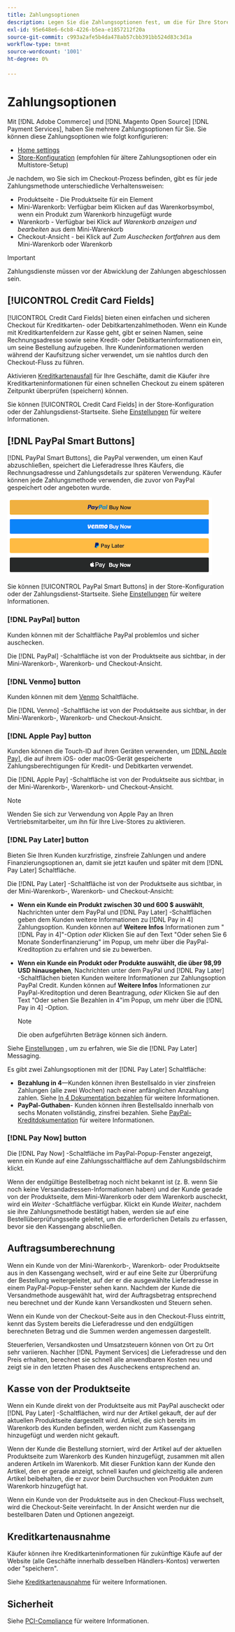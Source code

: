 ```yaml
---
title: Zahlungsoptionen
description: Legen Sie die Zahlungsoptionen fest, um die für Ihre Store-Kunden verfügbaren Methoden anzupassen.
exl-id: 95e648e6-6cb8-4226-b5ea-e1857212f20a
source-git-commit: c993a2afe5b4da478ab57cbb391bb524d83c3d1a
workflow-type: tm+mt
source-wordcount: '1001'
ht-degree: 0%

---
```


# Zahlungsoptionen

Mit [!DNL Adobe Commerce] und [!DNL Magento Open Source] [!DNL Payment Services], haben Sie mehrere Zahlungsoptionen für Sie. Sie können diese Zahlungsoptionen wie folgt konfigurieren:

* [Home settings](payments-home.md)
* [Store-Konfiguration](configure-admin.md) (empfohlen für ältere Zahlungsoptionen oder ein Multistore-Setup)

Je nachdem, wo Sie sich im Checkout-Prozess befinden, gibt es für jede Zahlungsmethode unterschiedliche Verhaltensweisen:

* Produktseite - Die Produktseite für ein Element
* Mini-Warenkorb: Verfügbar beim Klicken auf das Warenkorbsymbol, wenn ein Produkt zum Warenkorb hinzugefügt wurde
* Warenkorb - Verfügbar bei Klick auf _Warenkorb anzeigen und bearbeiten_ aus dem Mini-Warenkorb
* Checkout-Ansicht - bei Klick auf _Zum Auschecken fortfahren_ aus dem Mini-Warenkorb oder Warenkorb

>[!IMPORTANT]
>
>Zahlungsdienste müssen vor der Abwicklung der Zahlungen abgeschlossen sein.

## [!UICONTROL Credit Card Fields]

[!UICONTROL Credit Card Fields] bieten einen einfachen und sicheren Checkout für Kreditkarten- oder Debitkartenzahlmethoden. Wenn ein Kunde mit Kreditkartenfeldern zur Kasse geht, gibt er seinen Namen, seine Rechnungsadresse sowie seine Kredit- oder Debitkarteninformationen ein, um seine Bestellung aufzugeben. Ihre Kundeninformationen werden während der Kaufsitzung sicher verwendet, um sie nahtlos durch den Checkout-Fluss zu führen.

Aktivieren [Kreditkartenausfall](#vaulting) für Ihre Geschäfte, damit die Käufer ihre Kreditkarteninformationen für einen schnellen Checkout zu einem späteren Zeitpunkt überprüfen (speichern) können.

Sie können [!UICONTROL Credit Card Fields] in der Store-Konfiguration oder der Zahlungsdienst-Startseite. Siehe [Einstellungen](settings.md#credit-card-fields) für weitere Informationen.

## [!DNL PayPal Smart Buttons]

[!DNL PayPal Smart Buttons], die PayPal verwenden, um einen Kauf abzuschließen, speichert die Lieferadresse Ihres Käufers, die Rechnungsadresse und Zahlungsdetails zur späteren Verwendung. Käufer können jede Zahlungsmethode verwenden, die zuvor von PayPal gespeichert oder angeboten wurde.

![[!DNL PayPal Smart Buttons] options](assets/buttons-md.png)

Sie können [!UICONTROL PayPal Smart Buttons] in der Store-Konfiguration oder der Zahlungsdienst-Startseite.  Siehe [Einstellungen](settings.md#payment-buttons) für weitere Informationen.

### [!DNL PayPal] button

Kunden können mit der Schaltfläche PayPal problemlos und sicher auschecken.

Die [!DNL PayPal] -Schaltfläche ist von der Produktseite aus sichtbar, in der Mini-Warenkorb-, Warenkorb- und Checkout-Ansicht.

### [!DNL Venmo] button

Kunden können mit dem [Venmo](https://venmo.com/) Schaltfläche.

Die [!DNL Venmo] -Schaltfläche ist von der Produktseite aus sichtbar, in der Mini-Warenkorb-, Warenkorb- und Checkout-Ansicht.

### [!DNL Apple Pay] button

Kunden können die Touch-ID auf ihren Geräten verwenden, um [[!DNL Apple Pay]](https://www.apple.com/apple-pay/), die auf ihrem iOS- oder macOS-Gerät gespeicherte Zahlungsberechtigungen für Kredit- und Debitkarten verwendet.

Die [!DNL Apple Pay] -Schaltfläche ist von der Produktseite aus sichtbar, in der Mini-Warenkorb-, Warenkorb- und Checkout-Ansicht.

>[!NOTE]
>
> Wenden Sie sich zur Verwendung von Apple Pay an Ihren Vertriebsmitarbeiter, um ihn für Ihre Live-Stores zu aktivieren.

### [!DNL Pay Later] button

Bieten Sie Ihren Kunden kurzfristige, zinsfreie Zahlungen und andere Finanzierungsoptionen an, damit sie jetzt kaufen und später mit dem [!DNL Pay Later] Schaltfläche.

Die [!DNL Pay Later] -Schaltfläche ist von der Produktseite aus sichtbar, in der Mini-Warenkorb-, Warenkorb- und Checkout-Ansicht:

* **Wenn ein Kunde ein Produkt zwischen 30 und 600 $ auswählt**, Nachrichten unter dem PayPal und [!DNL Pay Later] -Schaltflächen geben dem Kunden weitere Informationen zu [!DNL Pay in 4] Zahlungsoption. Kunden können auf **Weitere Infos** Informationen zum &quot;[!DNL Pay in 4]&quot;-Option _oder_ Klicken Sie auf den Text &quot;Oder sehen Sie 6 Monate Sonderfinanzierung&quot; im Popup, um mehr über die PayPal-Kreditoption zu erfahren und sie zu bewerben.
* **Wenn ein Kunde ein Produkt oder Produkte auswählt, die über 98,99 USD hinausgehen**, Nachrichten unter dem PayPal und [!DNL Pay Later] -Schaltflächen bieten Kunden weitere Informationen zur Zahlungsoption PayPal Credit. Kunden können auf **Weitere Infos** Informationen zur PayPal-Kreditoption und deren Beantragung, _oder_ Klicken Sie auf den Text &quot;Oder sehen Sie Bezahlen in 4&quot;im Popup, um mehr über die [!DNL Pay in 4] -Option.

   >[!NOTE]
   >
   >Die oben aufgeführten Beträge können sich ändern.

Siehe [Einstellungen](settings.md#payment-buttons) , um zu erfahren, wie Sie die [!DNL Pay Later] Messaging.

Es gibt zwei Zahlungsoptionen mit der [!DNL Pay Later] Schaltfläche:

* **Bezahlung in 4**—Kunden können ihren Bestellsaldo in vier zinsfreien Zahlungen (alle zwei Wochen) nach einer anfänglichen Anzahlung zahlen. Siehe [In 4 Dokumentation bezahlen](https://www.paypal.com/us/digital-wallet/ways-to-pay/buy-now-pay-later) für weitere Informationen.
* **PayPal-Guthaben**- Kunden können ihren Bestellsaldo innerhalb von sechs Monaten vollständig, zinsfrei bezahlen. Siehe [PayPal-Kreditdokumentation](https://www.paypal.com/us/webapps/mpp/paypal-credit) für weitere Informationen.

### [!DNL Pay Now] button

Die [!DNL Pay Now] -Schaltfläche im PayPal-Popup-Fenster angezeigt, wenn ein Kunde auf eine Zahlungsschaltfläche auf dem Zahlungsbildschirm klickt.

Wenn der endgültige Bestellbetrag noch nicht bekannt ist (z. B. wenn Sie noch keine Versandadressen-Informationen haben) und der Kunde gerade von der Produktseite, dem Mini-Warenkorb oder dem Warenkorb auscheckt, wird ein _Weiter_ -Schaltfläche verfügbar. Klickt ein Kunde _Weiter_, nachdem sie ihre Zahlungsmethode bestätigt haben, werden sie auf eine Bestellüberprüfungsseite geleitet, um die erforderlichen Details zu erfassen, bevor sie den Kassengang abschließen.

## Auftragsumberechnung

Wenn ein Kunde von der Mini-Warenkorb-, Warenkorb- oder Produktseite aus in den Kassengang wechselt, wird er auf eine Seite zur Überprüfung der Bestellung weitergeleitet, auf der er die ausgewählte Lieferadresse in einem PayPal-Popup-Fenster sehen kann. Nachdem der Kunde die Versandmethode ausgewählt hat, wird der Auftragsbetrag entsprechend neu berechnet und der Kunde kann Versandkosten und Steuern sehen.

Wenn ein Kunde von der Checkout-Seite aus in den Checkout-Fluss eintritt, kennt das System bereits die Lieferadresse und den endgültigen berechneten Betrag und die Summen werden angemessen dargestellt.

Steuerferien, Versandkosten und Umsatzsteuern können von Ort zu Ort sehr variieren. Nachher [!DNL Payment Services] die Lieferadresse und den Preis erhalten, berechnet sie schnell alle anwendbaren Kosten neu und zeigt sie in den letzten Phasen des Auscheckens entsprechend an.

## Kasse von der Produktseite

Wenn ein Kunde direkt von der Produktseite aus mit PayPal auscheckt oder [!DNL Pay Later] -Schaltflächen, wird nur der Artikel gekauft, der auf der aktuellen Produktseite dargestellt wird. Artikel, die sich bereits im Warenkorb des Kunden befinden, werden nicht zum Kassengang hinzugefügt und werden nicht gekauft.

Wenn der Kunde die Bestellung storniert, wird der Artikel auf der aktuellen Produktseite zum Warenkorb des Kunden hinzugefügt, zusammen mit allen anderen Artikeln im Warenkorb. Mit dieser Funktion kann der Kunde den Artikel, den er gerade anzeigt, schnell kaufen und gleichzeitig alle anderen Artikel beibehalten, die er zuvor beim Durchsuchen von Produkten zum Warenkorb hinzugefügt hat.

Wenn ein Kunde von der Produktseite aus in den Checkout-Fluss wechselt, wird die Checkout-Seite vereinfacht. In der Ansicht werden nur die bestellbaren Daten und Optionen angezeigt.

## Kreditkartenausnahme

Käufer können ihre Kreditkarteninformationen für zukünftige Käufe auf der Website (alle Geschäfte innerhalb desselben Händlers-Kontos) verwerten oder &quot;speichern&quot;.

Siehe [Kreditkartenausnahme](vaulting.md) für weitere Informationen.

## Sicherheit

Siehe [PCI-Compliance](security.md#pci-compliance) für weitere Informationen.
